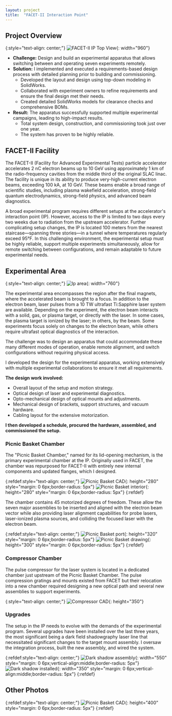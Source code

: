 ```yaml
---
layout: project
title:  "FACET-II Interaction Point"
---
```


## Project Overview

{:style="text-align: center;"}
![FACET-II IP Top View](/assets/img/FACETII-IP_TopView.jpg){: width="960"}

* __Challenge:__ Design and build an experimental apparatus that allows switching between and operating seven experiments remotely.
* __Solution:__ I implemented and executed a requirements-based design process with detailed planning prior to building and commissioning.
  * Developed the layout and design using top-down modeling in SolidWorks.
  * Collaborated with experiment owners to refine requirements and ensure the final design met their needs.
  * Created detailed SolidWorks models for clearance checks and comprehensive BOMs.
* __Result:__ The apparatus successfully supported multiple experimental campaigns, leading to high-impact results.
  * Total system design, construction, and commissioning took just over one year.
  * The system has proven to be highly reliable.

## FACET-II Facility

The FACET-II (Facility for Advanced Experimental Tests) particle accelerator accelerates 2 nC electron beams up to 10 GeV using approximately 1 km of the radio-frequency cavities from the middle third of the original SLAC linac. The facility is unique in its ability to produce very-high-current electron beams, exceeding 100 kA, at 10 GeV. These beams enable a broad range of scientific studies, including plasma wakefield acceleration, strong-field quantum electrodynamics, strong-field physics, and advanced beam diagnostics.

A broad experimental program requires different setups at the accelerator's interaction point (IP). However, access to the IP is limited to two days every two weeks due to radiation from the upstream accelerator. Further complicating setup changes, the IP is located 100 meters from the nearest staircase—spanning three stories—in a tunnel where temperatures regularly exceed 95°F. In this challenging environment, the experimental setup must be highly reliable, support multiple experiments simultaneously, allow for remote switching between configurations, and remain adaptable to future experimental needs.

## Experimental Area

{:style="text-align: center;"}
![Ip area](/assets/img/IPArea.jpg){: width="760"}

The experimental area encompasses the region after the final magnets, where the accelerated beam is brought to a focus. In addition to the electron beam, laser pulses from a 10 TW ultrafast Ti:Sapphire laser system are available. Depending on the experiment, the electron beam interacts with a solid, gas, or plasma target, or directly with the laser. In some cases, the plasma target is ionized by the laser; in others, by the beam. Some experiments focus solely on changes to the electron beam, while others require ultrafast optical diagnostics of the interaction.

The challenge was to design an apparatus that could accommodate these many different modes of operation, enable remote alignment, and switch configurations without requiring physical access.

I developed the design for the experimental apparatus, working extensively with multiple experimental collaborations to ensure it met all requirements.

__The design work involved:__

* Overall layout of the setup and motion strategy.
* Optical design of laser and experimental diagnostics.
* Opto-mechanical design of optical mounts and adjustments.
* Mechanical design of brackets, support structures, and vacuum hardware.
* Cabling layout for the extensive motorization.

__I then developed a schedule, procured the hardware, assembled, and commissioned the setup.__

### Picnic Basket Chamber

The "Picnic Basket Chamber," named for its lid-opening mechanism, is the primary experimental chamber at the IP. Originally used in FACET, the chamber was repurposed for FACET-II with entirely new internal components and updated flanges, which I designed.

{:refdef:style="text-align: center;"}
![Picnic Basket CAD](/assets/img/PicnicBasketCAD.jpg){: height="280" style="margin: 0 6px;border-radius: 5px"}
![Picnic Basket interior](/assets/img/PicnicBasketInterior.jpg){: height="280" style="margin: 0 6px;border-radius: 5px"}
{:refdef}

The chamber contains 45 motorized degrees of freedom. These allow the seven major assemblies to be inserted and aligned with the electron beam vector while also providing laser alignment capabilities for probe lasers, laser-ionized plasma sources, and colliding the focused laser with the electron beam.

{:refdef:style="text-align: center;"}
![Picnic Basket port](/assets/img/PicnicBasketPort.jpg){: height="320" style="margin: 0 6px;border-radius: 5px"}
![Picnic Basket drawing](/assets/img/PBDrawing.jpg){: height="300" style="margin: 0 6px;border-radius: 5px"}
{:refdef}

### Compressor Chamber

The pulse compressor for the laser system is located in a dedicated chamber just upstream of the Picnic Basket Chamber. The pulse compression gratings and mounts existed from FACET but their relocation into a new chamber required designing a new optical path and several new assemblies to support experiments.

{:style="text-align: center;"}
![Compressor CAD](/assets/img/CompressorCAD.jpg){: height="350"}

### Upgrades

The setup in the IP needs to evolve with the demands of the experimental program. Several upgrades have been installed over the last three years, the most significant being a dark field shadowgraphy laser line that necessitated significant changes to the target mount assembly. I oversaw the integration process, built the new assembly, and wired the system.

{:refdef:style="text-align: center;"}
![Dark shadow assembly](/assets/img/DarkShadowAssembly.jpg){: width="550" style="margin: 0 6px;vertical-align:middle;border-radius: 5px"}
![Dark shadow installed](/assets/img/DarkShadowInstalled.jpg){: width="350" style="margin: 0 6px;vertical-align:middle;border-radius: 5px"}
{:refdef}

## Other Photos

{:refdef:style="text-align: center;"}
![Picnic Basket CAD](/assets/img/HeNeBeamline.jpg){: height="400" style="margin: 0 6px;border-radius: 5px"}
{:refdef}
